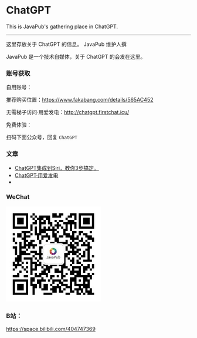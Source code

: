 # ChatGPT
This is JavaPub's gathering place in ChatGPT.

---

这里存放关于 ChatGPT 的信息。 JavaPub 维护人撰

JavaPub 是一个技术自媒体，关于 ChatGPT 的会发在这里。


### 账号获取

自用账号：

推荐购买位置：<https://www.fakabang.com/details/565AC452>

无需梯子访问·用爱发电：<http://chatgpt.firstchat.icu/>

免费体验：

扫码下面公众号，回复 `ChatGPT`

### 文章

- [ChatGPT集成到Siri，教你3步搞定。](https://www.douyin.com/video/7201771558904319247)
- [ChatGPT·用爱发电](https://mp.weixin.qq.com/s/NYWVpu7hic6eOB6jTAG3CA)
- []()

### WeChat


<a name="公众号"><img src="68747470733a2f2f747661342e73696e61696d672e636e2f6d773639302f30303746334343386c793168306a7065627a6235316a33303736303736676c772e6a7067.jpeg" alt="公众号"></a>




### B站：

https://space.bilibili.com/404747369

